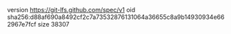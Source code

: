 version https://git-lfs.github.com/spec/v1
oid sha256:d88af690a8492cf2c7a73532876131064a36655c8a9b14930934e662967e7fcf
size 38307
